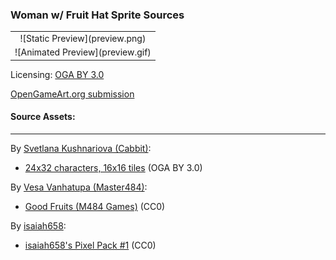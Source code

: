 ### Woman w/ Fruit Hat Sprite Sources

<table style="border: 0px;">
  <tr style="border: 0px;">
    <td style="border: 0px; vertical-align: top; text-align: center;">
      ![Static Preview](preview.png)
    </td>
  </tr>
  <tr style="border: 0px;">
    <td style="border: 0px; vertical-align: top; text-align: center;">
      ![Animated Preview](preview.gif)
    </td>
  </tr>
</table>


Licensing: [OGA BY 3.0](http://static.opengameart.org/OGA-BY-3.0.txt)

[OpenGameArt.org submission](https://opengameart.org/node/108649)

#### Source Assets:
---

By [Svetlana Kushnariova (Cabbit)](https://opengameart.org/users/Cabbit):
- [24x32 characters, 16x16 tiles](https://opengameart.org/node/72969) (OGA BY 3.0)

By [Vesa Vanhatupa (Master484)](https://opengameart.org/users/Master484):
- [Good Fruits (M484 Games)](https://opengameart.org/node/20467) (CC0)

By [isaiah658](https://opengameart.org/users/isaiah658):
- [isaiah658's Pixel Pack #1](https://opengameart.org/node/71384) (CC0)
